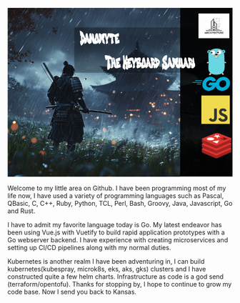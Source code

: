 ![banner](https://github.com/abarbaneld/abarbaneld/blob/master/Banner3.png)
  
Welcome to my little area on Github. I have been programming most of my life now, I have used a variety of programming languages such as Pascal, QBasic, C, C++, Ruby, Python, TCL, Perl, Bash, Groovy, Java, Javascript, Go and Rust.
  
I have to admit my favorite language today is Go. My latest endeavor has been using Vue.js with Vuetify to build rapid application prototypes with a Go webserver backend. I have experience with creating microservices and setting up CI/CD pipelines along with my normal duties.
  
Kubernetes is another realm I have been adventuring in, I can build kubernetes(kubespray, microk8s, eks, aks, gks) clusters and I have constructed quite a few helm charts. Infrastructure as code is a god send (terraform/opentofu). Thanks for stopping by, I hope to continue to grow my code base. Now I send you back to Kansas.

<!--
**abarbaneld/abarbaneld** is a ✨ _special_ ✨ repository because its `README.md` (this file) appears on your GitHub profile.

Here are some ideas to get you started:

- 🔭 I’m currently working on my website www.fluidt.dev
- 🌱 I’m currently learning how to draw on the computer.
- 👯 I’m looking to collaborate on my Adventure Game.
- 🤔 I’m looking for help with agency.
- 💬 Ask me about Javascript.
- 📫 How to reach me: abarbaneld@fluidt.dev
- ⚡ Fun fact: I like to code.
-->

